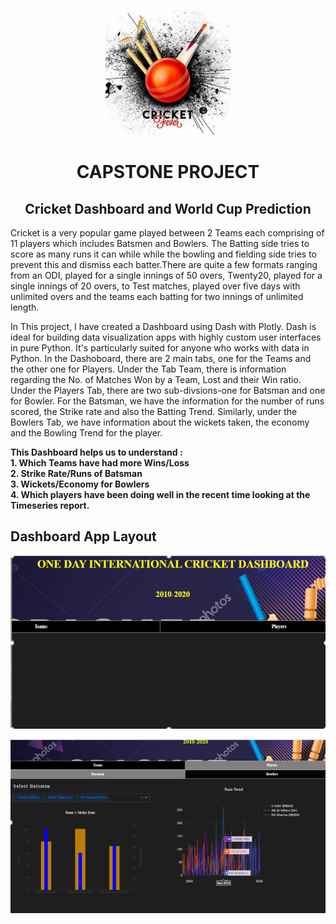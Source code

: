 <p align="center"><img width="200" height="200" src="data/logo.jpg"></p>
<h1 align="center">CAPSTONE PROJECT</h1>
<h2 align="center">Cricket Dashboard and World Cup Prediction</h2>


Cricket is a very popular game played between 2 Teams each comprising of 11 players which includes Batsmen and Bowlers. The Batting side tries to score as many runs it can while while the bowling and fielding side tries to prevent this and dismiss each batter.There are quite a few formats ranging from an ODI, played for a single innings of 50 overs, Twenty20, played for a single innings of 20 overs, to Test matches, played over five days with unlimited overs and the teams each batting for two innings of unlimited length.

In This project, I have created a Dashboard using Dash with Plotly. Dash is ideal for building data visualization apps with highly custom user interfaces in pure Python. It's particularly suited for anyone who works with data in Python. In the Dashoboard, there are 2 main tabs, one for the Teams and the other one for Players. Under the Tab Team, there is information regarding the No. of Matches Won by a Team, Lost and their Win ratio. Under the Players Tab, there are two sub-divsions-one for Batsman and one for Bowler. For the Batsman, we have the information for the number of runs scored, the Strike rate and also the Batting Trend. Similarly, under the Bowlers Tab, we have information about the wickets taken, the economy and the Bowling Trend for the player. 

__This Dashboard helps us to understand :__   
__1. Which Teams have had more Wins/Loss__  
__2. Strike Rate/Runs of Batsman__  
__3. Wickets/Economy for Bowlers__   
__4. Which players have been doing well in the recent time looking at the Timeseries report.__  

## Dashboard App Layout
![](data/Layout.PNG)  

![](data/Batsman.PNG)


